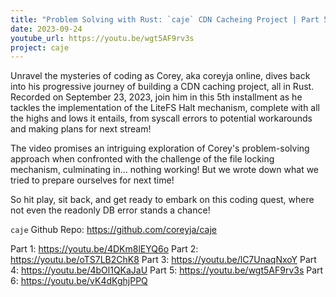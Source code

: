 ```yaml
---
title: "Problem Solving with Rust: `caje` CDN Cacheing Project | Part 5"
date: 2023-09-24
youtube_url: https://youtu.be/wgt5AF9rv3s
project: caje
---
```


Unravel the mysteries of coding as Corey, aka coreyja online, dives back into his progressive journey of building a CDN caching project, all in Rust. Recorded on September 23, 2023, join him in this 5th installment as he tackles the implementation of the LiteFS Halt mechanism, complete with all the highs and lows it entails, from syscall errors to potential workarounds and making plans for next stream!

The video promises an intriguing exploration of Corey's problem-solving approach when confronted with the challenge of the file locking mechanism, culminating in... nothing working! But we wrote down what we tried to prepare ourselves for next time!

So hit play, sit back, and get ready to embark on this coding quest, where not even the readonly DB error stands a chance!

`caje` Github Repo: <https://github.com/coreyja/caje>

Part 1: <https://youtu.be/4DKm8lEYQ6o>
Part 2: <https://youtu.be/oTS7LB2ChK8>
Part 3: <https://youtu.be/lC7UnaqNxoY>
Part 4: <https://youtu.be/4bOl1QKaJaU>
Part 5: <https://youtu.be/wgt5AF9rv3s>
Part 6: <https://youtu.be/vK4dKghjPPQ>
